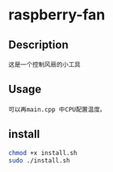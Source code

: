 # raspberry-fan 

## Description

    这是一个控制风扇的小工具

## Usage

    可以再main.cpp 中CPU配置温度。

## install

```bash
chmod +x install.sh
sudo ./install.sh
```